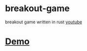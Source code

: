 # breakout-game
breakout game written in rust [youtube](https://youtu.be/xQ9YTY7ZgsI)


# [Demo](https://geeksesi.ir/breakout-game/)
